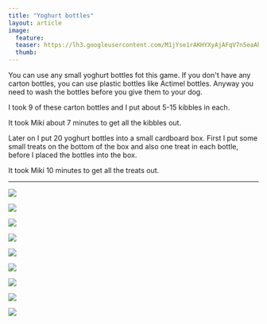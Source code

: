 ```yaml
---
title: "Yoghurt bottles"
layout: article
image:
  feature:
  teaser: https://lh3.googleusercontent.com/M1jYse1rAKHYXyAjAFqV7n5eaAb-WPcJenVz6kOdceWAnG6Llz7ORxt7h_PQhkL4TDlhFfipTS7kDRdiwtV5nbqLZRSgN72razqyePl2gqMgPwiUULNDIu9ygSuDub33e1qfDzOCcW1g95_DnBdHjEtMQUtNU1yHCtttBQmxIajpSadzJse3iW5G9PD1X2KcagyGAnLfGzgPa3SlLftfJ-snhBKsWf6G4oI2rh2oz_pIkvLkUYGdQWBg7qNt_SCUOmw-HL9rr8GAPHR7Jn7MbV2tjt0UGhqNAZiMKkbIeqRBEXUxHfHrB2fRIS6-GcHSk0XfaPvrFAhbvHJ101Yon74vDbIAn6GI9k1ACOFzujlHKcIYh6iOYGEj3oyaGBjgjdCtL6O0gQwwI8bxi1RFBTLZfKd5w9hzP11K5TxnaG21LyzNguTxFgy2MengpVBbw4w1DYfKFkLwAJ-Cb1YP95Nupk4GXHXygE3V5OTax6kf5NAo-eysSKqT6I-k74QHRHMgvY1JZbGbB0DfG99LtBfo0VjyiJhyePZDth5GFy8=w245
  thumb:
---
```


You can use any small yoghurt bottles fot this game. If you don't have any carton bottles, you can use plastic bottles like Actimel bottles. Anyway you need to wash the bottles before you give them to your dog.

I took 9 of these carton bottles and I put about 5-15 kibbles in each.

It took Miki about 7 minutes to get all the kibbles out.

Later on I put 20 yoghurt bottles into a small cardboard box. First I put some small treats on the bottom of the box and also one treat in each bottle, before I placed the bottles into the box.

It took Miki 10 minutes to get all the treats out.

---

[![](https://lh3.googleusercontent.com/njah8mPiz6OaYmT47Qus9sARdnBU-vz2WNwRtrdstD0tBnCEk2NtElvEFS9pDhFsWKuM2Y0dTK5gktIzlwsQGTBa_9Rkak6_-trqAcrKI_jka89eWwJRRpYv7UnIGDS7fBGER-_QpeOSR9DzqgqgobqAKQPFXfrrnHsDHL3TgviOPyf1ZBA1ULl5WLgkgtwb5rg5CG4G8dYVx4gL38DwE1x7UgK7Xp-MqzWCJvq_bbJW8xtdT8rVBpK-Pn1Fl63btwh34zzVwq5Z_IALZ-qAZl3MQENvvfLAqzTKMKp1mfttD4JfoksiiB_kOHLQ-e26gnK8MyQuBjN6HZS0gujMODP13PaSgCAvvfVrZVbfK1-7VFXMCbvPDTu2N43wUHCcIz1-xe3DG6XUDxjIHJLOUwevGm4OQaFweWuRzzBXQXj4Y-jB4RLsNdqOw1-GUe1QiPj7Sx92t7c05eIArDkvar_tMbtvLM_RZ-34_fG5ffSAa2nVFysn3AFXWhfEeizzjkCltQU9H6ZHd_-F9b3H5Zd-26xkibKvucHipV7_yEg=w800)](https://lh3.googleusercontent.com/njah8mPiz6OaYmT47Qus9sARdnBU-vz2WNwRtrdstD0tBnCEk2NtElvEFS9pDhFsWKuM2Y0dTK5gktIzlwsQGTBa_9Rkak6_-trqAcrKI_jka89eWwJRRpYv7UnIGDS7fBGER-_QpeOSR9DzqgqgobqAKQPFXfrrnHsDHL3TgviOPyf1ZBA1ULl5WLgkgtwb5rg5CG4G8dYVx4gL38DwE1x7UgK7Xp-MqzWCJvq_bbJW8xtdT8rVBpK-Pn1Fl63btwh34zzVwq5Z_IALZ-qAZl3MQENvvfLAqzTKMKp1mfttD4JfoksiiB_kOHLQ-e26gnK8MyQuBjN6HZS0gujMODP13PaSgCAvvfVrZVbfK1-7VFXMCbvPDTu2N43wUHCcIz1-xe3DG6XUDxjIHJLOUwevGm4OQaFweWuRzzBXQXj4Y-jB4RLsNdqOw1-GUe1QiPj7Sx92t7c05eIArDkvar_tMbtvLM_RZ-34_fG5ffSAa2nVFysn3AFXWhfEeizzjkCltQU9H6ZHd_-F9b3H5Zd-26xkibKvucHipV7_yEg=s0)

[![](https://lh3.googleusercontent.com/KUf09NQyIpSP_jT-yMjkF3YBPmLSMN0AVuZSyYwjC1RZIV0pfXIA0AeAWpj38o8-NiWZaeeWl1KBRASZtwr7fQOdclEng09HRfapkM2qiFgUVwpm78_jpRaatPg6AiYYQLs9VmuRv7H6g-GV_nXRKLpaJgavJqPKJOGYDLCa-lAPcqSwUIIJ3l15Hjl6YHdmaTqQ3HggIUPH66gjxCdX-NnA1hiGSR9_0uHT9S4QiCqlDHT_0xel_7P6W-Vl9uMNzuD3FieCLVqPM2i0a1Kzu5ZrHmHouQ273fZ2fcehVl1WJ78AoQVBZ9FdGdDd8pzStppEuuhm_0DNr6Z9z9AWUH5qUcXM_7x6zNRtmTMfa-FS8m8HHqjiwfFWYvdUIikD_AAJphyII-kQ42tgb8AarSvcSz4ZE4uz9NnJU5rQTJdWcwrdJkm7hUxQkYWiyFGD80xC5xMEBEZaEwVvywdAhYJIbO9oKqJP7CMl0zI_saIRMP_CQ_YOAA4V-M5qgGLjv9cUWXhbioZXwpId7N9evQpNgqCtL5oL0EYVtBRVpPM=w800)](https://lh3.googleusercontent.com/KUf09NQyIpSP_jT-yMjkF3YBPmLSMN0AVuZSyYwjC1RZIV0pfXIA0AeAWpj38o8-NiWZaeeWl1KBRASZtwr7fQOdclEng09HRfapkM2qiFgUVwpm78_jpRaatPg6AiYYQLs9VmuRv7H6g-GV_nXRKLpaJgavJqPKJOGYDLCa-lAPcqSwUIIJ3l15Hjl6YHdmaTqQ3HggIUPH66gjxCdX-NnA1hiGSR9_0uHT9S4QiCqlDHT_0xel_7P6W-Vl9uMNzuD3FieCLVqPM2i0a1Kzu5ZrHmHouQ273fZ2fcehVl1WJ78AoQVBZ9FdGdDd8pzStppEuuhm_0DNr6Z9z9AWUH5qUcXM_7x6zNRtmTMfa-FS8m8HHqjiwfFWYvdUIikD_AAJphyII-kQ42tgb8AarSvcSz4ZE4uz9NnJU5rQTJdWcwrdJkm7hUxQkYWiyFGD80xC5xMEBEZaEwVvywdAhYJIbO9oKqJP7CMl0zI_saIRMP_CQ_YOAA4V-M5qgGLjv9cUWXhbioZXwpId7N9evQpNgqCtL5oL0EYVtBRVpPM=s0)

[![](https://lh3.googleusercontent.com/NoZ8o1wNdc1880nrUY7wb5DmTPkgJZdO11y0t5sQCnA3Ywo9tgsmXIWVN19CpK6lRI08i4KfzR87n9BI9oW2oTWzW0Bfm9RyoDPE1kbd7x62Zc7QhuNpZ_ARUrs1dBZ4ZLuWA1GvfSW-4k0dCWGlvi4MLwbwMxrpYjs_SG645S_ftLdy5ami42TAIo0y0IMSiyNNrUKGZZqSx3WvFeJ3gd_GYCKx-BzFxmXeN1Za15Jhs8hjMQuChv5DO2raQ2vwS435_E-8A1GU0cuhMNuMZnYHeA9-zmqiyxpbOy0zZC1TQQZ-xUK0NG5peWJjhfe8RGPXAtXWesM7wB-DejIuk3NbmnubabpF85dtKKni0u5PkPp-s20efqm3_xolRopqB88VgCgkUOatFSr9-TL6i4L1vBpCqlJAGc0A1_z5Py5yyj7zALRlFac01r9vPcL4vR2o4IvAf4sfEgB08h7KmWKcw4z4JsodRSoy6yo1UGC2oll3BwIGRRZN3RAZsU4eaVdsOVDsKM63C-yENjMQPjOOeDcEuk3no7Sg2EVEQek=w800)](https://lh3.googleusercontent.com/NoZ8o1wNdc1880nrUY7wb5DmTPkgJZdO11y0t5sQCnA3Ywo9tgsmXIWVN19CpK6lRI08i4KfzR87n9BI9oW2oTWzW0Bfm9RyoDPE1kbd7x62Zc7QhuNpZ_ARUrs1dBZ4ZLuWA1GvfSW-4k0dCWGlvi4MLwbwMxrpYjs_SG645S_ftLdy5ami42TAIo0y0IMSiyNNrUKGZZqSx3WvFeJ3gd_GYCKx-BzFxmXeN1Za15Jhs8hjMQuChv5DO2raQ2vwS435_E-8A1GU0cuhMNuMZnYHeA9-zmqiyxpbOy0zZC1TQQZ-xUK0NG5peWJjhfe8RGPXAtXWesM7wB-DejIuk3NbmnubabpF85dtKKni0u5PkPp-s20efqm3_xolRopqB88VgCgkUOatFSr9-TL6i4L1vBpCqlJAGc0A1_z5Py5yyj7zALRlFac01r9vPcL4vR2o4IvAf4sfEgB08h7KmWKcw4z4JsodRSoy6yo1UGC2oll3BwIGRRZN3RAZsU4eaVdsOVDsKM63C-yENjMQPjOOeDcEuk3no7Sg2EVEQek=s0)

[![](https://lh3.googleusercontent.com/ZXS9gcPSDzIiTo02dJcMbSnt4S0xMVsuyAca7PF44s5CyspUrU3nTWVqfekY58c63TjjsTh6EmZfl_JaFzAEwvCQOfa2M-unSLZKvnVe1W-nVpybFVG46oXp53xOmGF_GvwpJhWqxX2pMbyADN346N5GBgN6G8eprb9vZQICmInBPbVBKnjndPZ0uu-OZbR5vPQPdvUuHd9r6PXyl2cCb7UGsbiwzp8f3oBPpQEU6VpbgNAb9k1xN3rS7_FJBK7MbqcvWEqk_MAus42JAMBqW_HOrspSLC03BTR3JfFontuasxXjNR6Joyu-b2fSftu0Ec1rYhSbifTtRLuRHXMQgnPRdoQv-AZlfaJyYfWvqXxmO9NzsAUYUoP-ufNE4DVG5IoHl00OKhAfFSPondTVwlln2KyHSc1mFHPalyIZhB9dWXo5TgqQuocWA-uzdYy9CUHudW9CQSoNeUu6Nd-2nCqEKMBx9wMvV-Fl0Vair28YzZ42PTf0UhOL9uYerFbBYQJjmZJLsaH_5u7ozMAH-f6KOh8FwBN37kmjC_w-j4o=w800)](https://lh3.googleusercontent.com/ZXS9gcPSDzIiTo02dJcMbSnt4S0xMVsuyAca7PF44s5CyspUrU3nTWVqfekY58c63TjjsTh6EmZfl_JaFzAEwvCQOfa2M-unSLZKvnVe1W-nVpybFVG46oXp53xOmGF_GvwpJhWqxX2pMbyADN346N5GBgN6G8eprb9vZQICmInBPbVBKnjndPZ0uu-OZbR5vPQPdvUuHd9r6PXyl2cCb7UGsbiwzp8f3oBPpQEU6VpbgNAb9k1xN3rS7_FJBK7MbqcvWEqk_MAus42JAMBqW_HOrspSLC03BTR3JfFontuasxXjNR6Joyu-b2fSftu0Ec1rYhSbifTtRLuRHXMQgnPRdoQv-AZlfaJyYfWvqXxmO9NzsAUYUoP-ufNE4DVG5IoHl00OKhAfFSPondTVwlln2KyHSc1mFHPalyIZhB9dWXo5TgqQuocWA-uzdYy9CUHudW9CQSoNeUu6Nd-2nCqEKMBx9wMvV-Fl0Vair28YzZ42PTf0UhOL9uYerFbBYQJjmZJLsaH_5u7ozMAH-f6KOh8FwBN37kmjC_w-j4o=s0)

[![](https://lh3.googleusercontent.com/hfVuQyAKyh4jnwfCzuu1T8TrgLOwLC9Wz1A8eGfL0_4JbDwHisffu2ht7juie_BX4pVNXm7vyEtwj7xrfHq4hD-1UT6cgJc6h37BINXfBurHB_OxqNX2WPFOOEwKOFMjfd_1qM8YSca95Z-zhGUcgv7UWB4_rlvak3KDoS8F2HzmBbc583U5AHZYVc2Bp5hnEBJGWeHDlgyy6-ef1Mwt3XanFywiacgboTJRQL0Y-s5buT-zBUpBRO0N-cfmTYEf-tbAyRAjxUnHNfMosSfp9U7fUct1NHY5MsDJHFpRf3z_EhTwEIkG2qeLk6y0JjFyOXyNM-BVj1-xGulaCsUXq5qHsa-m12vfYRPEUbSOgL0UwcftzXQGTAmqs79jlUde2YuqazDPnQnrr8WhEjVD5pcP9tzKvLsgdERh8kia66-y2NIU5BEptk70aeqZm6aFazwIoIJGCA17hypRS_udUf8GxOtjoHOfEWHnfu0j6cJduNWfjCbdqXLJC_SpxLTebuQ7RrAzVRGYBdus4Oxn1-F7iAIT0z0W_GRhKj6KvFE=w800)](https://lh3.googleusercontent.com/hfVuQyAKyh4jnwfCzuu1T8TrgLOwLC9Wz1A8eGfL0_4JbDwHisffu2ht7juie_BX4pVNXm7vyEtwj7xrfHq4hD-1UT6cgJc6h37BINXfBurHB_OxqNX2WPFOOEwKOFMjfd_1qM8YSca95Z-zhGUcgv7UWB4_rlvak3KDoS8F2HzmBbc583U5AHZYVc2Bp5hnEBJGWeHDlgyy6-ef1Mwt3XanFywiacgboTJRQL0Y-s5buT-zBUpBRO0N-cfmTYEf-tbAyRAjxUnHNfMosSfp9U7fUct1NHY5MsDJHFpRf3z_EhTwEIkG2qeLk6y0JjFyOXyNM-BVj1-xGulaCsUXq5qHsa-m12vfYRPEUbSOgL0UwcftzXQGTAmqs79jlUde2YuqazDPnQnrr8WhEjVD5pcP9tzKvLsgdERh8kia66-y2NIU5BEptk70aeqZm6aFazwIoIJGCA17hypRS_udUf8GxOtjoHOfEWHnfu0j6cJduNWfjCbdqXLJC_SpxLTebuQ7RrAzVRGYBdus4Oxn1-F7iAIT0z0W_GRhKj6KvFE=s0)

[![](https://lh3.googleusercontent.com/H4FYSswjacSBq1WIE9NZaa_xfa7_ONMUMEwBzaiqU-cZ3nDWRIBqs9wOoOBPw9_Bj0ng-5yYO3kS28yzfD2c2C5wy8CuJ4-WLok6J3XCiUN8WeP7kOMPSmUN98Ovidec8KmyJQUQLsXZy7w9xQVHjOnmLEeYGp6ux8aGMTsTe7t8JLAvlbEHrrSMv99T7_tBTdriwRW2Dszzd2P_zejPaTckeTGTg0L42J0i6tYyclfF3HFWkLwTMWKuenTs2_NG2sb3v9QHmAqL_z_XiQ7FHw9QAZkn9BeSVrgDKNyp1Pu6vRbr7TSkzt1R0OHgJHlDqPrHaflaSbrOyS7ffUPk4AZQImsqAGrv7b-xArjnyJkdEhSPxeAYEfLlO28wCvNZWdNeJJUt4-b1Dp0m6v_L94zKhwLcfUJYE7uVAbhMu-g3LkdQFHFIeKaInyQc_YgTQ6PZJO0J7teCrvYIwXIKEf14lpjXKYrVURfhNJmfbkPWmMhZaiJo1uwbCZK1_AcvxvW3ur_VEsW_cUKGD11rGpc3-5JGJzbI6_0M27T2duw=w800)](https://lh3.googleusercontent.com/H4FYSswjacSBq1WIE9NZaa_xfa7_ONMUMEwBzaiqU-cZ3nDWRIBqs9wOoOBPw9_Bj0ng-5yYO3kS28yzfD2c2C5wy8CuJ4-WLok6J3XCiUN8WeP7kOMPSmUN98Ovidec8KmyJQUQLsXZy7w9xQVHjOnmLEeYGp6ux8aGMTsTe7t8JLAvlbEHrrSMv99T7_tBTdriwRW2Dszzd2P_zejPaTckeTGTg0L42J0i6tYyclfF3HFWkLwTMWKuenTs2_NG2sb3v9QHmAqL_z_XiQ7FHw9QAZkn9BeSVrgDKNyp1Pu6vRbr7TSkzt1R0OHgJHlDqPrHaflaSbrOyS7ffUPk4AZQImsqAGrv7b-xArjnyJkdEhSPxeAYEfLlO28wCvNZWdNeJJUt4-b1Dp0m6v_L94zKhwLcfUJYE7uVAbhMu-g3LkdQFHFIeKaInyQc_YgTQ6PZJO0J7teCrvYIwXIKEf14lpjXKYrVURfhNJmfbkPWmMhZaiJo1uwbCZK1_AcvxvW3ur_VEsW_cUKGD11rGpc3-5JGJzbI6_0M27T2duw=s0)

[![](https://lh3.googleusercontent.com/gfGF6a6vtZuHeQeYGaE3-7Jh3aXpsbDXGN_GLOvxf9QwGmhQ3i8GtQmHbY71nYDNT6Jcpy7xIfJyN1YaEYjyls_KZowIZ3twjsaVDAHFiLo9RJTwqwvpwB6tpBV08IlV5IRxLosThnI-Aeehi4Fs0sDYC9IiK348iZ98-M1krd9zS4jQksl7bv7lqGU0Bp4F5zd7QEDU8O3FUPHMN-mIK7vPt0jsxD0wAl1BYOaKaLKVqxtmPlyReheo_EwujSVjx93clQ6xDAtqeNZdS1wUS8K-MzAyi2FjfVjqBB3_TLf3DFu23B37n3i6-s9y5c9m6l0WtjQeaqT2IyY6jsPxrUq1_U2Cc2xwk7ShiI--LlVc2DrbAhjtC89tkoIWhzQV_NDqGvCFagc8jflT4mOOh4eNwUtfqnd0RKjX3GaD_ZVuw2OW-Wp5U0nGlt2iIocdseGGKSv2nGLa16CsnHI9w4WLVPUJo2p_L2w0XxpobVFNCIt2XM2zcnzjwNWtb6HGboK9TIVQ5VLv4E0ktZvPQF0UhHAlNro9LXoo11mjgfk=w800)
](https://lh3.googleusercontent.com/gfGF6a6vtZuHeQeYGaE3-7Jh3aXpsbDXGN_GLOvxf9QwGmhQ3i8GtQmHbY71nYDNT6Jcpy7xIfJyN1YaEYjyls_KZowIZ3twjsaVDAHFiLo9RJTwqwvpwB6tpBV08IlV5IRxLosThnI-Aeehi4Fs0sDYC9IiK348iZ98-M1krd9zS4jQksl7bv7lqGU0Bp4F5zd7QEDU8O3FUPHMN-mIK7vPt0jsxD0wAl1BYOaKaLKVqxtmPlyReheo_EwujSVjx93clQ6xDAtqeNZdS1wUS8K-MzAyi2FjfVjqBB3_TLf3DFu23B37n3i6-s9y5c9m6l0WtjQeaqT2IyY6jsPxrUq1_U2Cc2xwk7ShiI--LlVc2DrbAhjtC89tkoIWhzQV_NDqGvCFagc8jflT4mOOh4eNwUtfqnd0RKjX3GaD_ZVuw2OW-Wp5U0nGlt2iIocdseGGKSv2nGLa16CsnHI9w4WLVPUJo2p_L2w0XxpobVFNCIt2XM2zcnzjwNWtb6HGboK9TIVQ5VLv4E0ktZvPQF0UhHAlNro9LXoo11mjgfk=s0)

[![](https://lh3.googleusercontent.com/1OG2wcWAO_5_N640uun3oSjLVguE82yP9vR0WsJZb2MjbfGAY742b0TClowfmMqnLf809-6xA5TgqSKvoIjC83NzWCmlIeWFHQv5gH4EKGyhZXyh9_7BqU4oPqgZhJCoEo-i1d3_N-tiVrDgePMiC3rdiQePse8Pr0UiV2_5qV_M1xtDZrlHBCKRFKWtQi2i0Y-X6dTzFkuJhdOG6PV_LOFAxS-53YZRhI4mDcyd1tfH1SGBTXUlZ7airq4b8D-8hDYrUYGounet6E9MyH10TeskFDZwTbk6YXfO5Xm1mUETPF2zRJrMsUSgyv_MK7RJeE0A9DCb_5hV3xgCW8gzrbnehPthVtqDjjngPTPuypIT4zcpxMfjiXmUCusOw2vgJSB9izZ58C7awU5TqD2bD7JlCzLws5nvY0NOtQcBICc-eSrhZ7xkwg6SpPV-mGMVXEpNNTeniyL699_tZGLye-nC0TY-PYve_MtgKuoNus4E4DjC2_tfs0ymD3CkVdqjhb3gmfvUKS921YYmbYL0EUzD-HJZWNzQdwTXtX9jSRE=w800)](https://lh3.googleusercontent.com/1OG2wcWAO_5_N640uun3oSjLVguE82yP9vR0WsJZb2MjbfGAY742b0TClowfmMqnLf809-6xA5TgqSKvoIjC83NzWCmlIeWFHQv5gH4EKGyhZXyh9_7BqU4oPqgZhJCoEo-i1d3_N-tiVrDgePMiC3rdiQePse8Pr0UiV2_5qV_M1xtDZrlHBCKRFKWtQi2i0Y-X6dTzFkuJhdOG6PV_LOFAxS-53YZRhI4mDcyd1tfH1SGBTXUlZ7airq4b8D-8hDYrUYGounet6E9MyH10TeskFDZwTbk6YXfO5Xm1mUETPF2zRJrMsUSgyv_MK7RJeE0A9DCb_5hV3xgCW8gzrbnehPthVtqDjjngPTPuypIT4zcpxMfjiXmUCusOw2vgJSB9izZ58C7awU5TqD2bD7JlCzLws5nvY0NOtQcBICc-eSrhZ7xkwg6SpPV-mGMVXEpNNTeniyL699_tZGLye-nC0TY-PYve_MtgKuoNus4E4DjC2_tfs0ymD3CkVdqjhb3gmfvUKS921YYmbYL0EUzD-HJZWNzQdwTXtX9jSRE=s0)

[![](https://lh3.googleusercontent.com/REDgimeKVxBOKyaIPMlNamETgdEQlw86A4i6q3hOpDg-VlR00GkRocI6nbYAJcWLYpCyLWX7EswVVnoRYC0mgTOK5u1dJyUSqEhAYpdYxSQYEIhHlKuMFMIc34Zu8B1Rs_R1h-yjtgO6AkctSMwO1qxoc6ULCk5OZ5J02CKkMgfLEGADF-SjyEOX3Towimw8F3aHur59SgeqvAHg5kJk1jrl-5CDduUGbjuYM2w1waJnq8qaNwJjEuL8DtLDLKzbGnmcSQZF4V0ebMzv7g9jFRysicb5gG4_L5R5jgyTOhSjKmkCB2L85BsogHBDsDS5YtEp723OFYPs-GwJerFiAYi5B_TQHz65X0nThfOipqO8ZFfBb0TsL1to4scBwg5EfeNbJkGKee3yBxQ9CPV5doLJSuMPhs7bc7tRe-cAOgcIqWPiKH9pYCgwBluGAtp_WgeRpiBhs42IrhAM_MEncnhPtPOh-igFNLOzo4j_-DAVOiPwxz1ilnu9p0vrxJeH_rPV2odtbQsXsOJGo2ezoUGrx3qyXSptRTIY-BpiSs4=w800)](https://lh3.googleusercontent.com/REDgimeKVxBOKyaIPMlNamETgdEQlw86A4i6q3hOpDg-VlR00GkRocI6nbYAJcWLYpCyLWX7EswVVnoRYC0mgTOK5u1dJyUSqEhAYpdYxSQYEIhHlKuMFMIc34Zu8B1Rs_R1h-yjtgO6AkctSMwO1qxoc6ULCk5OZ5J02CKkMgfLEGADF-SjyEOX3Towimw8F3aHur59SgeqvAHg5kJk1jrl-5CDduUGbjuYM2w1waJnq8qaNwJjEuL8DtLDLKzbGnmcSQZF4V0ebMzv7g9jFRysicb5gG4_L5R5jgyTOhSjKmkCB2L85BsogHBDsDS5YtEp723OFYPs-GwJerFiAYi5B_TQHz65X0nThfOipqO8ZFfBb0TsL1to4scBwg5EfeNbJkGKee3yBxQ9CPV5doLJSuMPhs7bc7tRe-cAOgcIqWPiKH9pYCgwBluGAtp_WgeRpiBhs42IrhAM_MEncnhPtPOh-igFNLOzo4j_-DAVOiPwxz1ilnu9p0vrxJeH_rPV2odtbQsXsOJGo2ezoUGrx3qyXSptRTIY-BpiSs4=s0)
